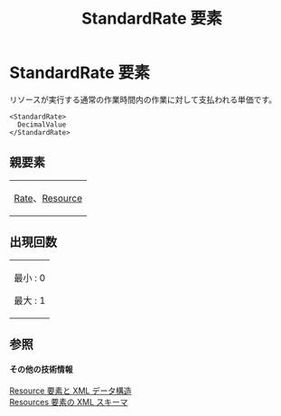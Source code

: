﻿---
title: StandardRate 要素
TOCTitle: StandardRate 要素
ms:assetid: 2f50de74-e869-4a70-bef7-c6e8b2893aa2
ms:mtpsurl: https://msdn.microsoft.com/ja-jp/library/Bb968453(v=office.12)
ms:contentKeyID: 16734293
ms.date: 06/30/2008
mtps_version: v=office.12
ms.translationtype: HT
---

# StandardRate 要素

リソースが実行する通常の作業時間内の作業に対して支払われる単価です。

    <StandardRate>
      DecimalValue
    </StandardRate>

## 親要素

<table>
<colgroup>
<col style="width: 100%" />
</colgroup>
<tbody>
<tr class="odd">
<td><p><a href="rate-element.md">Rate</a>、<a href="resource-element.md">Resource</a></p></td>
</tr>
</tbody>
</table>


## 出現回数


<table>
<colgroup>
<col style="width: 100%" />
</colgroup>
<tbody>
<tr class="odd">
<td><p>最小 : 0</p>
<p>最大 : 1</p></td>
</tr>
</tbody>
</table>


## 参照

#### その他の技術情報

[Resource 要素と XML データ構造](resource-elements-and-xml-structure.md)  
[Resources 要素の XML スキーマ](xml-schema-for-the-resources-element.md)

